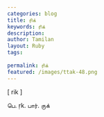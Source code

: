 ```yaml
---
categories: blog
title: ரிக்
keywords: ரிக்
description: 
author: Tamilan
layout: Ruby
tags: 
 
permalink: ரிக்
featured: /images/ttak-48.png
---
```

  
[ rik ]  
  
பெ. ṛk. பார். ருக்